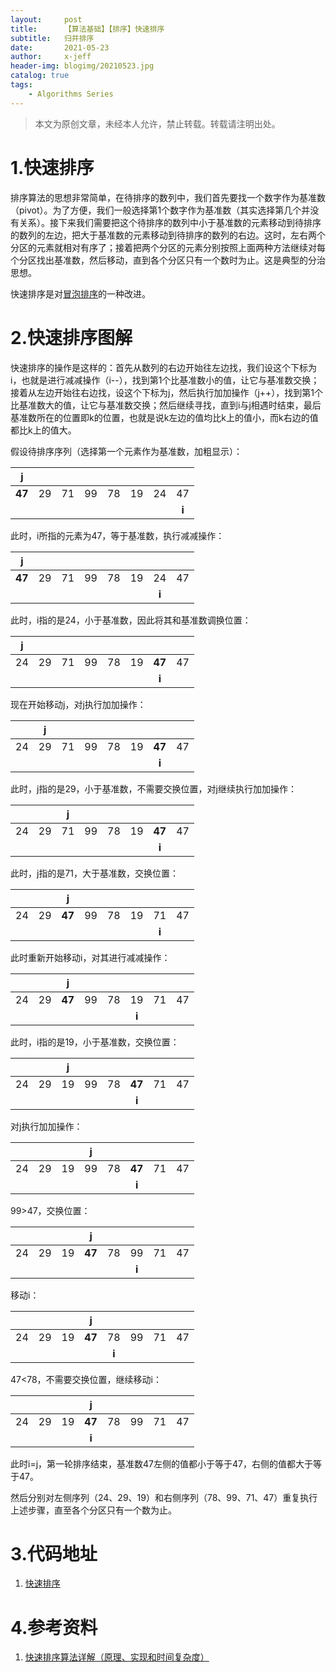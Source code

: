 ```yaml
---
layout:     post
title:      【算法基础】【排序】快速排序
subtitle:   归并排序
date:       2021-05-23
author:     x-jeff
header-img: blogimg/20210523.jpg
catalog: true
tags:
    - Algorithms Series
---        
```

>本文为原创文章，未经本人允许，禁止转载。转载请注明出处。

# 1.快速排序

排序算法的思想非常简单，在待排序的数列中，我们首先要找一个数字作为基准数（pivot）。为了方便，我们一般选择第1个数字作为基准数（其实选择第几个并没有关系）。接下来我们需要把这个待排序的数列中小于基准数的元素移动到待排序的数列的左边，把大于基准数的元素移动到待排序的数列的右边。这时，左右两个分区的元素就相对有序了；接着把两个分区的元素分别按照上面两种方法继续对每个分区找出基准数，然后移动，直到各个分区只有一个数时为止。这是典型的分治思想。

快速排序是对[冒泡排序](http://shichaoxin.com/2020/11/04/算法基础-排序-冒泡排序/)的一种改进。

# 2.快速排序图解

快速排序的操作是这样的：首先从数列的右边开始往左边找，我们设这个下标为i，也就是进行减减操作（i--），找到第1个比基准数小的值，让它与基准数交换；接着从左边开始往右边找，设这个下标为j，然后执行加加操作（j++），找到第1个比基准数大的值，让它与基准数交换；然后继续寻找，直到i与j相遇时结束，最后基准数所在的位置即k的位置，也就是说k左边的值均比k上的值小，而k右边的值都比k上的值大。

假设待排序序列（选择第一个元素作为基准数，加粗显示）：

|j||||||||
|:-:|:-:|:-:|:-:|:-:|:-:|:-:|:-:|
|**47**|29|71|99|78|19|24|47|
||||||||**i**|

此时，i所指的元素为47，等于基准数，执行减减操作：

|j||||||||
|:-:|:-:|:-:|:-:|:-:|:-:|:-:|:-:|
|**47**|29|71|99|78|19|24|47|
|||||||**i**||

此时，i指的是24，小于基准数，因此将其和基准数调换位置：

|j||||||||
|:-:|:-:|:-:|:-:|:-:|:-:|:-:|:-:|
|24|29|71|99|78|19|**47**|47|
|||||||**i**||

现在开始移动j，对j执行加加操作：

||j|||||||
|:-:|:-:|:-:|:-:|:-:|:-:|:-:|:-:|
|24|29|71|99|78|19|**47**|47|
|||||||**i**||

此时，j指的是29，小于基准数，不需要交换位置，对j继续执行加加操作：

|||j||||||
|:-:|:-:|:-:|:-:|:-:|:-:|:-:|:-:|
|24|29|71|99|78|19|**47**|47|
|||||||**i**||

此时，j指的是71，大于基准数，交换位置：

|||j||||||
|:-:|:-:|:-:|:-:|:-:|:-:|:-:|:-:|
|24|29|**47**|99|78|19|71|47|
|||||||**i**||

此时重新开始移动i，对其进行减减操作：

|||j||||||
|:-:|:-:|:-:|:-:|:-:|:-:|:-:|:-:|
|24|29|**47**|99|78|19|71|47|
||||||**i**|||

此时，i指的是19，小于基准数，交换位置：

|||j||||||
|:-:|:-:|:-:|:-:|:-:|:-:|:-:|:-:|
|24|29|19|99|78|**47**|71|47|
||||||**i**|||

对j执行加加操作：

||||j|||||
|:-:|:-:|:-:|:-:|:-:|:-:|:-:|:-:|
|24|29|19|99|78|**47**|71|47|
||||||**i**|||

99>47，交换位置：

||||j|||||
|:-:|:-:|:-:|:-:|:-:|:-:|:-:|:-:|
|24|29|19|**47**|78|99|71|47|
||||||**i**|||

移动i：

||||j|||||
|:-:|:-:|:-:|:-:|:-:|:-:|:-:|:-:|
|24|29|19|**47**|78|99|71|47|
|||||**i**||||

47<78，不需要交换位置，继续移动i：

||||j|||||
|:-:|:-:|:-:|:-:|:-:|:-:|:-:|:-:|
|24|29|19|**47**|78|99|71|47|
||||**i**|||||

此时i=j，第一轮排序结束，基准数47左侧的值都小于等于47，右侧的值都大于等于47。

然后分别对左侧序列（24、29、19）和右侧序列（78、99、71、47）重复执行上述步骤，直至各个分区只有一个数为止。

# 3.代码地址

1. [快速排序](https://github.com/x-jeff/Algorithm_Code)

# 4.参考资料

1. [快速排序算法详解（原理、实现和时间复杂度）](http://data.biancheng.net/view/117.html)